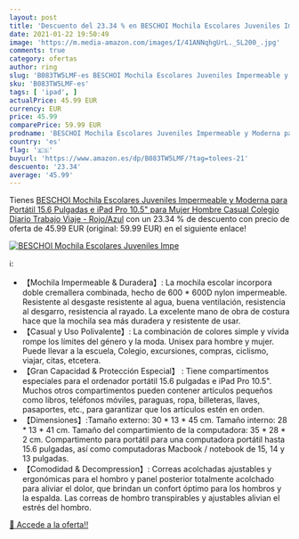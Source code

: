```yaml
---
layout: post
title: 'Descuento del 23.34 % en BESCHOI Mochila Escolares Juveniles Impe'
date: 2021-01-22 19:50:49
image: 'https://m.media-amazon.com/images/I/41ANNqhgUrL._SL200_.jpg'
comments: true
category: ofertas
author: ring
slug: 'B083TW5LMF-es BESCHOI Mochila Escolares Juveniles Impermeable y Moderna...'
sku: 'B083TW5LMF-es'
tags: [ 'ipad', ]
actualPrice: 45.99 EUR
currency: EUR
price: 45.99
comparePrice: 59.99 EUR
prodname: 'BESCHOI Mochila Escolares Juveniles Impermeable y Moderna para Portátil 15.6 Pulgadas e iPad Pro 10.5" para Mujer Hombre Casual Colegio Diario Trabajo Viaje - Rojo/Azul'
country: 'es'
flag: '🇪🇸'
buyurl: 'https://www.amazon.es/dp/B083TW5LMF/?tag=tolees-21'
descuento: '23.34'
average: '45.99'
---
```


Tienes [BESCHOI Mochila Escolares Juveniles Impermeable y Moderna para Portátil 15.6 Pulgadas e iPad Pro 10.5" para Mujer Hombre Casual Colegio Diario Trabajo Viaje - Rojo/Azul](https://www.amazon.es/dp/B083TW5LMF/?tag=tolees-21) con un 23.34 % de descuento con precio de oferta de 45.99 EUR (original: 59.99 EUR) en el siguiente enlace!

[![BESCHOI Mochila Escolares Juveniles Impe](https://m.media-amazon.com/images/I/41ANNqhgUrL._SL200_.jpg)](https://www.amazon.es/dp/B083TW5LMF/?tag=tolees-21)

ℹ️:

- 【Mochila Impermeable & Duradera】: La mochila escolar incorpora doble cremallera combinada, hecho de 600 * 600D nylon impermeable. Resistente al desgaste resistente al agua, buena ventilación, resistencia al desgarro, resistencia al rayado. La excelente mano de obra de costura hace que la mochila sea más duradera y resistente de usar.
- 【Casual y Uso Polivalente】: La combinación de colores simple y vívida rompe los límites del género y la moda. Unisex para hombre y mujer. Puede llevar a la escuela, Colegio, excursiones, compras, ciclismo, viajar, citas, etcetera.
- 【Gran Capacidad & Protección Especial】 : Tiene compartimentos especiales para el ordenador portátil 15.6 pulgadas e iPad Pro 10.5". Muchos otros compartimentos pueden contener artículos pequeños como libros, teléfonos móviles, paraguas, ropa, billeteras, llaves, pasaportes, etc., para garantizar que los artículos estén en orden.
- 【Dimensiones】:Tamaño externo: 30 * 13 * 45 cm. Tamaño interno: 28 * 13 * 41 cm. Tamaño del compartimiento de la computadora: 35 * 28 * 2 cm. Compartimento para portátil para una computadora portátil hasta 15.6 pulgadas, así como computadoras Macbook / notebook de 15, 14 y 13 pulgadas.
- 【Comodidad & Decompression】: Correas acolchadas ajustables y ergonómicas para el hombro y panel posterior totalmente acolchado para aliviar el dolor, que brindan un confort óptimo para los hombros y la espalda. Las correas de hombro transpirables y ajustables alivian el estrés del hombro.

[🛒 Accede a la oferta!!](https://www.amazon.es/dp/B083TW5LMF/?tag=tolees-21)
